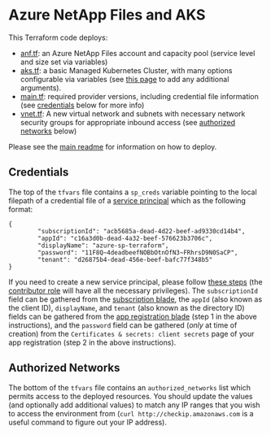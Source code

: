 # Azure NetApp Files and AKS

This Terraform code deploys:

* [anf.tf](./anf.tf): an Azure NetApp Files account and capacity pool (service level and size set via variables)
* [aks.tf](./aks.tf): a basic Managed Kubernetes Cluster, with many options configurable via variables (see [this page](https://registry.terraform.io/providers/hashicorp/azurerm/latest/docs/resources/kubernetes_cluster) to add any additional arguments).
* [main.tf](./main.tf): required provider versions, including credential file information (see [credentials](#credentials) below for more info)
* [vnet.tf](./vnet.tf): A new virtual network and subnets with necessary network security groups for appropriate inbound access (see [authorized networks](#authorized-networks) below)

Please see the [main readme](../README.md) for information on how to deploy.

## Credentials

The top of the `tfvars` file contains a `sp_creds` variable pointing to the local filepath of a credential file of a [service principal](https://learn.microsoft.com/entra/identity-platform/app-objects-and-service-principals) which as the following format:

```text
{
        "subscriptionId": "acb5685a-dead-4d22-beef-ad9330cd14b4",
        "appId": "c16a3d0b-dead-4a32-beef-576623b3706c",
        "displayName": "azure-sp-terraform",
        "password": "11F8Q~4deadbeefNOBbOtnOfN3~FRhrsD9N0SaCP",
        "tenant": "d26875b4-dead-456e-beef-bafc77f348b5"
}
```

If you need to create a new service principal, please follow [these steps](https://registry.terraform.io/providers/hashicorp/azurerm/latest/docs/guides/service_principal_client_secret.html#creating-a-service-principal-in-the-azure-portal) (the [contributor role](https://learn.microsoft.com/azure/role-based-access-control/built-in-roles) will have all the necessary privileges). The `subscriptionId` field can be gathered from the [subscription blade](https://portal.azure.com/#view/Microsoft_Azure_Billing/SubscriptionsBladeV1), the `appId` (also known as the client ID), `displayName`, and `tenant` (also known as the directory ID) fields can be gathered from the [app registration blade](https://portal.azure.com/#view/Microsoft_AAD_IAM/ActiveDirectoryMenuBlade/~/RegisteredApps/RegisteredApps/Overview) (step 1 in the above instructions), and the `password` field can be gathered (*only* at time of creation) from the `Certificates & secrets: client secrets` page of your app registration (step 2 in the above instructions).

## Authorized Networks

The bottom of the `tfvars` file contains an `authorized_networks` list which permits access to the deployed resources. You should update the values (and optionally add additional values) to match any IP ranges that you wish to access the environment from (`curl http://checkip.amazonaws.com` is a useful command to figure out your IP address).
